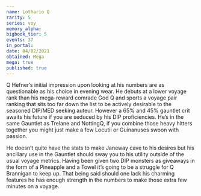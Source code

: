 ```yaml
---
name: Lothario Q
rarity: 5
series: voy
memory_alpha:
bigbook_tier: 5
events: 37
in_portal:
date: 04/02/2021
obtained: Mega
mega: true
published: true
---
```


Q Hefner’s initial impression upon looking at his numbers are as questionable as his choice in evening wear. He debuts at a lower voyage rank than his mega-reward comrade God Q and sports a voyage pair ranking that sits too far down the list to be actively desirable to the seasoned DIP/MED seeking auteur. However a 65% and 45% gauntlet crit awaits his future if you are seduced by his DIP proficiencies. He’s in the same Gauntlet as Trelane and NottingQ, if you combine those heavy hitters together you might just make a few Locutii or Guinanuses swoon with passion.

He doesn’t quite have the stats to make Janeway cave to his desires but his ancillary use in the Gauntlet should sway you to his utility outside of the usual voyage metrics. Having been given two DIP monsters as giveaways in the form of a Pineapple and a Towel it’s going to be a struggle for Q Brannigan to keep up. That being said should one lack his charming features he has enough strength in the numbers to make those extra few minutes on a voyage.
